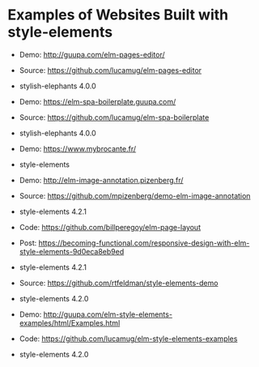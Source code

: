 # Examples of Websites Built with style-elements

* Demo: http://guupa.com/elm-pages-editor/
* Source: https://github.com/lucamug/elm-pages-editor
* stylish-elephants 4.0.0

* Demo: https://elm-spa-boilerplate.guupa.com/
* Source: https://github.com/lucamug/elm-spa-boilerplate
* stylish-elephants 4.0.0

* Demo: https://www.mybrocante.fr/
* style-elements

* Demo: http://elm-image-annotation.pizenberg.fr/
* Source: https://github.com/mpizenberg/demo-elm-image-annotation
* style-elements 4.2.1

* Code: https://github.com/billperegoy/elm-page-layout
* Post: https://becoming-functional.com/responsive-design-with-elm-style-elements-9d0eca8eb9ed
* style-elements 4.2.1

* Source: https://github.com/rtfeldman/style-elements-demo
* style-elements 4.2.0

* Demo: http://guupa.com/elm-style-elements-examples/html/Examples.html
* Code: https://github.com/lucamug/elm-style-elements-examples
* style-elements 4.2.0
